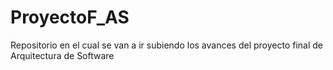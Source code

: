 # ProyectoF_AS
Repositorio en el cual se van a ir subiendo los avances del proyecto final de Arquitectura de Software
